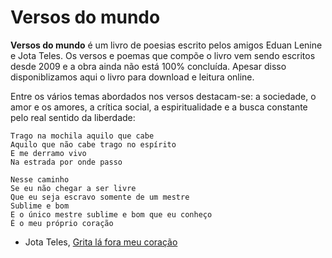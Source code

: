 # Versos do mundo

**Versos do mundo** é um livro de poesias escrito pelos amigos Eduan Lenine e Jota Teles. Os versos e poemas que compõe o livro vem sendo escritos desde 2009 e a obra ainda não está 100% concluída. Apesar disso disponiblizamos aqui o livro para download e leitura online.

Entre os vários temas abordados nos versos destacam-se: a sociedade, o amor e os amores, a crítica social, a espiritualidade e a busca constante pelo real sentido da liberdade:

    Trago na mochila aquilo que cabe
    Aquilo que não cabe trago no espírito
    E me derramo vivo
    Na estrada por onde passo

    Nesse caminho
    Se eu não chegar a ser livre
    Que eu seja escravo somente de um mestre
    Sublime e bom
    E o único mestre sublime e bom que eu conheço
    É o meu próprio coração

- Jota Teles, [Grita lá fora meu coração](poesias/grita-la-fora-meu-coracao.html)